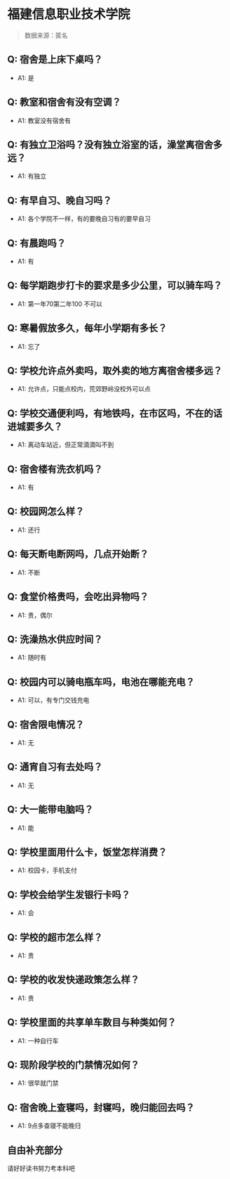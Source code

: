 # 福建信息职业技术学院

> 数据来源：匿名

## Q: 宿舍是上床下桌吗？

- A1: 是

## Q: 教室和宿舍有没有空调？

- A1: 教室没有宿舍有

## Q: 有独立卫浴吗？没有独立浴室的话，澡堂离宿舍多远？

- A1: 有独立

## Q: 有早自习、晚自习吗？

- A1: 各个学院不一样，有的要晚自习有的要早自习

## Q: 有晨跑吗？

- A1: 有

## Q: 每学期跑步打卡的要求是多少公里，可以骑车吗？

- A1: 第一年70第二年100 不可以

## Q: 寒暑假放多久，每年小学期有多长？

- A1: 忘了

## Q: 学校允许点外卖吗，取外卖的地方离宿舍楼多远？

- A1: 允许点，只能点校内，荒郊野岭没校外可以点

## Q: 学校交通便利吗，有地铁吗，在市区吗，不在的话进城要多久？

- A1: 离动车站近，但正常滴滴叫不到

## Q: 宿舍楼有洗衣机吗？

- A1: 有

## Q: 校园网怎么样？

- A1: 还行

## Q: 每天断电断网吗，几点开始断？

- A1: 不断

## Q: 食堂价格贵吗，会吃出异物吗？

- A1: 贵，偶尔

## Q: 洗澡热水供应时间？

- A1: 随时有

## Q: 校园内可以骑电瓶车吗，电池在哪能充电？

- A1: 可以，有专门交钱充电

## Q: 宿舍限电情况？

- A1: 无

## Q: 通宵自习有去处吗？

- A1: 无

## Q: 大一能带电脑吗？

- A1: 能

## Q: 学校里面用什么卡，饭堂怎样消费？

- A1: 校园卡，手机支付

## Q: 学校会给学生发银行卡吗？

- A1: 会

## Q: 学校的超市怎么样？

- A1: 贵

## Q: 学校的收发快递政策怎么样？

- A1: 贵

## Q: 学校里面的共享单车数目与种类如何？

- A1: 一种自行车

## Q: 现阶段学校的门禁情况如何？

- A1: 很早就门禁

## Q: 宿舍晚上查寝吗，封寝吗，晚归能回去吗？

- A1: 9点多查寝不能晚归

## 自由补充部分

请好好读书努力考本科吧